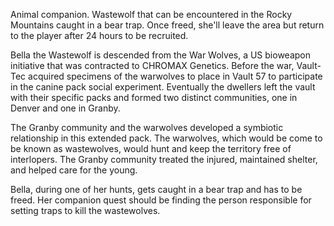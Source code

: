 Animal companion. Wastewolf that can be encountered in the Rocky Mountains caught in a bear trap. Once freed, she'll leave the area but return to the player after 24 hours to be recruited.

Bella the Wastewolf is descended from the War Wolves, a US bioweapon initiative that was contracted to CHROMAX Genetics. Before the war, Vault-Tec acquired specimens of the warwolves to place in Vault 57 to participate in the canine pack social experiment. Eventually the dwellers left the vault with their specific packs and formed two distinct communities, one in Denver and one in Granby. 

The Granby community and the warwolves developed a symbiotic relationship in this extended pack. The warwolves, which would be come to be known as wastewolves, would hunt and keep the territory free of interlopers. The Granby community treated the injured, maintained shelter, and helped care for the young. 

Bella, during one of her hunts, gets caught in a bear trap and has to be freed. Her companion quest should be finding the person responsible for setting traps to kill the wastewolves. 
